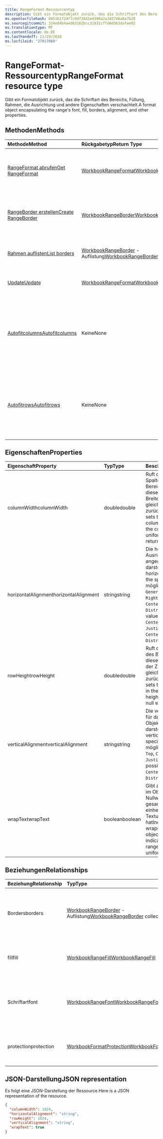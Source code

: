 ```yaml
---
title: RangeFormat-Ressourcentyp
description: Gibt ein Formatobjekt zurück, das die Schriftart des Bereichs, Füllung, Rahmen, die Ausrichtung und andere Eigenschaften verschachtelt.
ms.openlocfilehash: 8451b1f24f7c0df3842ed390a2a182746a0a7b20
ms.sourcegitcommit: 334e84b4aed63162bcc31831cffd6d363dafee02
ms.translationtype: MT
ms.contentlocale: de-DE
ms.lasthandoff: 11/29/2018
ms.locfileid: "27017080"
---
```

# <a name="rangeformat-resource-type"></a><span data-ttu-id="f2bc1-103">RangeFormat-Ressourcentyp</span><span class="sxs-lookup"><span data-stu-id="f2bc1-103">RangeFormat resource type</span></span>

<span data-ttu-id="f2bc1-104">Gibt ein Formatobjekt zurück, das die Schriftart des Bereichs, Füllung, Rahmen, die Ausrichtung und andere Eigenschaften verschachtelt.</span><span class="sxs-lookup"><span data-stu-id="f2bc1-104">A format object encapsulating the range's font, fill, borders, alignment, and other properties.</span></span>


## <a name="methods"></a><span data-ttu-id="f2bc1-105">Methoden</span><span class="sxs-lookup"><span data-stu-id="f2bc1-105">Methods</span></span>

| <span data-ttu-id="f2bc1-106">Methode</span><span class="sxs-lookup"><span data-stu-id="f2bc1-106">Method</span></span>           | <span data-ttu-id="f2bc1-107">Rückgabetyp</span><span class="sxs-lookup"><span data-stu-id="f2bc1-107">Return Type</span></span>    |<span data-ttu-id="f2bc1-108">Beschreibung</span><span class="sxs-lookup"><span data-stu-id="f2bc1-108">Description</span></span>|
|:---------------|:--------|:----------|
|[<span data-ttu-id="f2bc1-109">RangeFormat abrufen</span><span class="sxs-lookup"><span data-stu-id="f2bc1-109">Get RangeFormat</span></span>](../api/rangeformat-get.md) | [<span data-ttu-id="f2bc1-110">WorkbookRangeFormat</span><span class="sxs-lookup"><span data-stu-id="f2bc1-110">WorkbookRangeFormat</span></span>](rangeformat.md) |<span data-ttu-id="f2bc1-111">Dient zum Lesen der Eigenschaften und der Beziehungen des rangeFormat-Objekts.</span><span class="sxs-lookup"><span data-stu-id="f2bc1-111">Read properties and relationships of rangeFormat object.</span></span>|
|[<span data-ttu-id="f2bc1-112">RangeBorder erstellen</span><span class="sxs-lookup"><span data-stu-id="f2bc1-112">Create RangeBorder</span></span>](../api/rangeformat-post-borders.md) |[<span data-ttu-id="f2bc1-113">WorkbookRangeBorder</span><span class="sxs-lookup"><span data-stu-id="f2bc1-113">WorkbookRangeBorder</span></span>](rangeborder.md)| <span data-ttu-id="f2bc1-114">Dient zum Erstellen eines neues RangeBorder durch Veröffentlichen in der Rahmensammlung.</span><span class="sxs-lookup"><span data-stu-id="f2bc1-114">Create a new RangeBorder by posting to the borders collection.</span></span>|
|[<span data-ttu-id="f2bc1-115">Rahmen auflisten</span><span class="sxs-lookup"><span data-stu-id="f2bc1-115">List borders</span></span>](../api/rangeformat-list-borders.md) |<span data-ttu-id="f2bc1-116">[WorkbookRangeBorder](rangeborder.md) -Auflistung</span><span class="sxs-lookup"><span data-stu-id="f2bc1-116">[WorkbookRangeBorder](rangeborder.md) collection</span></span>| <span data-ttu-id="f2bc1-117">Dient zum Abrufen einer RangeBorder-Objeksammlung.</span><span class="sxs-lookup"><span data-stu-id="f2bc1-117">Get a RangeBorder object collection.</span></span>|
|[<span data-ttu-id="f2bc1-118">Update</span><span class="sxs-lookup"><span data-stu-id="f2bc1-118">Update</span></span>](../api/rangeformat-update.md) | [<span data-ttu-id="f2bc1-119">WorkbookRangeFormat</span><span class="sxs-lookup"><span data-stu-id="f2bc1-119">WorkbookRangeFormat</span></span>](rangeformat.md) |<span data-ttu-id="f2bc1-120">Dient zum Aktualisieren des RangeFormat-Objekts.</span><span class="sxs-lookup"><span data-stu-id="f2bc1-120">Update RangeFormat object.</span></span> |
|[<span data-ttu-id="f2bc1-121">Autofitcolumns</span><span class="sxs-lookup"><span data-stu-id="f2bc1-121">Autofitcolumns</span></span>](../api/rangeformat-autofitcolumns.md)|<span data-ttu-id="f2bc1-122">Keine</span><span class="sxs-lookup"><span data-stu-id="f2bc1-122">None</span></span>|<span data-ttu-id="f2bc1-123">Ändert die Breite der Spalten des aktuellen Bereichs, um basierend auf den aktuellen Daten in den Spalten die optimale Breite zu erzielen.</span><span class="sxs-lookup"><span data-stu-id="f2bc1-123">Changes the width of the columns of the current range to achieve the best fit, based on the current data in the columns.</span></span>|
|[<span data-ttu-id="f2bc1-124">Autofitrows</span><span class="sxs-lookup"><span data-stu-id="f2bc1-124">Autofitrows</span></span>](../api/rangeformat-autofitrows.md)|<span data-ttu-id="f2bc1-125">Keine</span><span class="sxs-lookup"><span data-stu-id="f2bc1-125">None</span></span>|<span data-ttu-id="f2bc1-126">Ändert die Höhe der Zeilen des aktuellen Bereichs, um basierend auf den aktuellen Daten in den Zeilen die optimale Höhe zu erzielen.</span><span class="sxs-lookup"><span data-stu-id="f2bc1-126">Changes the height of the rows of the current range to achieve the best fit, based on the current data in the columns.</span></span>|

## <a name="properties"></a><span data-ttu-id="f2bc1-127">Eigenschaften</span><span class="sxs-lookup"><span data-stu-id="f2bc1-127">Properties</span></span>
| <span data-ttu-id="f2bc1-128">Eigenschaft</span><span class="sxs-lookup"><span data-stu-id="f2bc1-128">Property</span></span>     | <span data-ttu-id="f2bc1-129">Typ</span><span class="sxs-lookup"><span data-stu-id="f2bc1-129">Type</span></span>   |<span data-ttu-id="f2bc1-130">Beschreibung</span><span class="sxs-lookup"><span data-stu-id="f2bc1-130">Description</span></span>|
|:---------------|:--------|:----------|
|<span data-ttu-id="f2bc1-131">columnWidth</span><span class="sxs-lookup"><span data-stu-id="f2bc1-131">columnWidth</span></span>|<span data-ttu-id="f2bc1-132">double</span><span class="sxs-lookup"><span data-stu-id="f2bc1-132">double</span></span>|<span data-ttu-id="f2bc1-p101">Ruft die Breite aller Spalten innerhalb des Bereichs ab oder legt diese fest. Wenn die Breite der Spalten nicht gleichmäßig ist, wird Null zurückgegeben.</span><span class="sxs-lookup"><span data-stu-id="f2bc1-p101">Gets or sets the width of all colums within the range. If the column widths are not uniform, null will be returned.</span></span>|
|<span data-ttu-id="f2bc1-135">horizontalAlignment</span><span class="sxs-lookup"><span data-stu-id="f2bc1-135">horizontalAlignment</span></span>|<span data-ttu-id="f2bc1-136">string</span><span class="sxs-lookup"><span data-stu-id="f2bc1-136">string</span></span>|<span data-ttu-id="f2bc1-137">Die horizontale Ausrichtung für das angegebene Objekt darstellt.</span><span class="sxs-lookup"><span data-stu-id="f2bc1-137">Represents the horizontal alignment for the specified object.</span></span> <span data-ttu-id="f2bc1-138">Die möglichen Werte sind: `General`, `Left`, `Center`, `Right`, `Fill`, `Justify`, `CenterAcrossSelection`, `Distributed`.</span><span class="sxs-lookup"><span data-stu-id="f2bc1-138">The possible values are: `General`, `Left`, `Center`, `Right`, `Fill`, `Justify`, `CenterAcrossSelection`, `Distributed`.</span></span>|
|<span data-ttu-id="f2bc1-139">rowHeight</span><span class="sxs-lookup"><span data-stu-id="f2bc1-139">rowHeight</span></span>|<span data-ttu-id="f2bc1-140">double</span><span class="sxs-lookup"><span data-stu-id="f2bc1-140">double</span></span>|<span data-ttu-id="f2bc1-p103">Ruft die Höhe aller Zeilen des Bereichs ab oder legt diese fest. Wenn die Höhe der Zeilen nicht gleichmäßig ist, wird Null zurückgegeben.</span><span class="sxs-lookup"><span data-stu-id="f2bc1-p103">Gets or sets the height of all rows in the range. If the row heights are not uniform null will be returned.</span></span>|
|<span data-ttu-id="f2bc1-143">verticalAlignment</span><span class="sxs-lookup"><span data-stu-id="f2bc1-143">verticalAlignment</span></span>|<span data-ttu-id="f2bc1-144">string</span><span class="sxs-lookup"><span data-stu-id="f2bc1-144">string</span></span>|<span data-ttu-id="f2bc1-145">Die vertikale Ausrichtung für das angegebene Objekt darstellt.</span><span class="sxs-lookup"><span data-stu-id="f2bc1-145">Represents the vertical alignment for the specified object.</span></span> <span data-ttu-id="f2bc1-146">Die möglichen Werte sind: `Top`, `Center`, `Bottom`, `Justify`, `Distributed`.</span><span class="sxs-lookup"><span data-stu-id="f2bc1-146">The possible values are: `Top`, `Center`, `Bottom`, `Justify`, `Distributed`.</span></span>|
|<span data-ttu-id="f2bc1-147">wrapText</span><span class="sxs-lookup"><span data-stu-id="f2bc1-147">wrapText</span></span>|<span data-ttu-id="f2bc1-148">boolean</span><span class="sxs-lookup"><span data-stu-id="f2bc1-148">boolean</span></span>|<span data-ttu-id="f2bc1-p105">Gibt an, ob Excel den Text im Objekt umbricht. Ein Nullwert gibt an, dass der gesamte Bereich keine einheitliche Textumbruch-Einstellung hat</span><span class="sxs-lookup"><span data-stu-id="f2bc1-p105">Indicates if Excel wraps the text in the object. A null value indicates that the entire range doesn't have uniform wrap setting</span></span>|

## <a name="relationships"></a><span data-ttu-id="f2bc1-151">Beziehungen</span><span class="sxs-lookup"><span data-stu-id="f2bc1-151">Relationships</span></span>
| <span data-ttu-id="f2bc1-152">Beziehung</span><span class="sxs-lookup"><span data-stu-id="f2bc1-152">Relationship</span></span> | <span data-ttu-id="f2bc1-153">Typ</span><span class="sxs-lookup"><span data-stu-id="f2bc1-153">Type</span></span>   |<span data-ttu-id="f2bc1-154">Beschreibung</span><span class="sxs-lookup"><span data-stu-id="f2bc1-154">Description</span></span>|
|:---------------|:--------|:----------|
|<span data-ttu-id="f2bc1-155">Borders</span><span class="sxs-lookup"><span data-stu-id="f2bc1-155">borders</span></span>|<span data-ttu-id="f2bc1-156">[WorkbookRangeBorder](rangeborder.md) -Auflistung</span><span class="sxs-lookup"><span data-stu-id="f2bc1-156">[WorkbookRangeBorder](rangeborder.md) collection</span></span>|<span data-ttu-id="f2bc1-157">Auflistung von Border-Objekten, die für den gesamten ausgewählten Bereich gelten, schreibgeschützt.</span><span class="sxs-lookup"><span data-stu-id="f2bc1-157">Collection of border objects that apply to the overall range selected Read-only.</span></span>|
|<span data-ttu-id="f2bc1-158">fill</span><span class="sxs-lookup"><span data-stu-id="f2bc1-158">fill</span></span>|[<span data-ttu-id="f2bc1-159">WorkbookRangeFill</span><span class="sxs-lookup"><span data-stu-id="f2bc1-159">WorkbookRangeFill</span></span>](rangefill.md)|<span data-ttu-id="f2bc1-p106">Gibt das Fill-Objekt an, das für den gesamten Bereich definiert ist. Schreibgeschützt.</span><span class="sxs-lookup"><span data-stu-id="f2bc1-p106">Returns the fill object defined on the overall range. Read-only.</span></span>|
|<span data-ttu-id="f2bc1-162">Schriftart</span><span class="sxs-lookup"><span data-stu-id="f2bc1-162">font</span></span>|[<span data-ttu-id="f2bc1-163">WorkbookRangeFont</span><span class="sxs-lookup"><span data-stu-id="f2bc1-163">WorkbookRangeFont</span></span>](rangefont.md)|<span data-ttu-id="f2bc1-164">Gibt das Font-Objekt zurück, das für den gesamten ausgewählten Bereich definiert ist, schreibgeschützt.</span><span class="sxs-lookup"><span data-stu-id="f2bc1-164">Returns the font object defined on the overall range selected Read-only.</span></span>|
|<span data-ttu-id="f2bc1-165">protection</span><span class="sxs-lookup"><span data-stu-id="f2bc1-165">protection</span></span>|[<span data-ttu-id="f2bc1-166">WorkbookFormatProtection</span><span class="sxs-lookup"><span data-stu-id="f2bc1-166">WorkbookFormatProtection</span></span>](formatprotection.md)|<span data-ttu-id="f2bc1-p107">Gibt das Formatschutz-Objekt für einen Bereich zurück. Schreibgeschützt.</span><span class="sxs-lookup"><span data-stu-id="f2bc1-p107">Returns the format protection object for a range. Read-only.</span></span>|

## <a name="json-representation"></a><span data-ttu-id="f2bc1-169">JSON-Darstellung</span><span class="sxs-lookup"><span data-stu-id="f2bc1-169">JSON representation</span></span>

<span data-ttu-id="f2bc1-170">Es folgt eine JSON-Darstellung der Ressource.</span><span class="sxs-lookup"><span data-stu-id="f2bc1-170">Here is a JSON representation of the resource.</span></span>

<!-- {
  "blockType": "resource",
  "baseType": "microsoft.graph.entity",
  "optionalProperties": [

  ],
  "@odata.type": "microsoft.graph.workbookRangeFormat"
}-->

```json
{
  "columnWidth": 1024,
  "horizontalAlignment": "string",
  "rowHeight": 1024,
  "verticalAlignment": "string",
  "wrapText": true
}

```

<!-- uuid: 8fcb5dbc-d5aa-4681-8e31-b001d5168d79
2015-10-25 14:57:30 UTC -->
<!-- {
  "type": "#page.annotation",
  "description": "RangeFormat resource",
  "keywords": "",
  "section": "documentation",
  "tocPath": ""
}-->